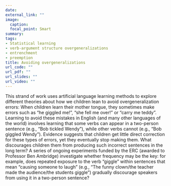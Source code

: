 ```yaml
---
date:
external_link: ""
image:
  caption:
  focal_point: Smart
summary:
tags:
- Statistical learning
- verb-argument structure overgeneralizations
- entrenchment
- preemption
title: Avoiding overgeneralizations
url_code: ""
url_pdf: ""
url_slides: ""
url_video: ""
---
```


This strand of work uses artificial language learning methods to explore different theories about how we children lean to avoid overgeneralization errors: When children learn their mother tongue, they sometimes make errors such as “he giggled me!”, “she fell me over!” or “carry me teddy”. Learning to avoid these mistakes in English (and many other languages of the world) involves learning that some verbs can appear in a two-person sentence (e.g., “Bob tickled Wendy”), while other verbs cannot (e.g., “Bob giggled Wendy”). Evidence suggests that children get little direct correction for these types of errors, yet they eventually stop making them. What discourages children them from producing such incorrect sentences in the long term? A series of ongoing experiments funded by the ERC (awarded to Professor Ben Ambridge) investigate whether frequency may be the key: for example, does repeated exposure to the verb “giggle” within sentences that mean “causing someone to laugh” (e.g., “The funny clown/the teacher made the audience/the students giggle”) gradually discourage speakers from using it in a two-person sentence?
